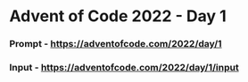 # Advent of Code 2022 - Day 1

### Prompt - https://adventofcode.com/2022/day/1

### Input - https://adventofcode.com/2022/day/1/input